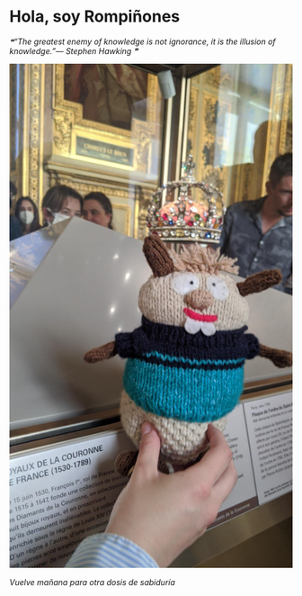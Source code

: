 # Hola, soy Rompiñones

<!--STARTS_HERE_QUOTE_README-->
<i>❝“The greatest enemy of knowledge is not ignorance, it is the illusion of knowledge.”— Stephen Hawking   ❞</i>
<!--ENDS_HERE_QUOTE_README-->

<!--START_SECTION:update_image-->
![alt text](https://raw.githubusercontent.com/focaalvarez/rompinones/main/.github/images/IMG_20220430_130557.jpg?raw=true)
<!--END_SECTION:update_image-->

*Vuelve mañana para otra dosis de sabiduría*
